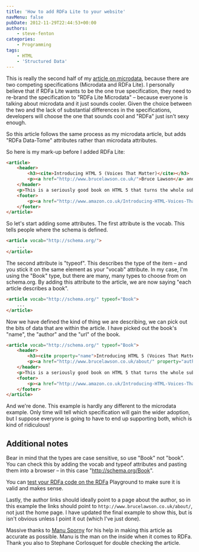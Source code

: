 ```yaml
---
title: 'How to add RDFa Lite to your website'
navMenu: false
pubDate: 2012-11-29T22:44:53+00:00
authors:
    - steve-fenton
categories:
    - Programming
tags:
    - HTML
    - 'Structured Data'
---
```


This is really the second half of my [article on microdata](/blog/2012/11/how-to-add-microdata-to-your-website/), because there are two competing specifications (Microdata and RDFa Lite). I personally believe that if RDFa Lite wants to be the one true specification, they need to re-brand the specification to "RDFa Lite Microdata" – because everyone is talking about microdata and it just sounds cooler. Given the choice between the two and the lack of substantial differences in the specifications, developers will choose the one that sounds cool and "RDFa" just isn't sexy enough.

So this article follows the same process as my microdata article, but adds "RDFa Data-Tome" attributes rather than microdata attributes.

So here is my mark-up before I added RDFa Lite:

```html
<article>
    <header>
        <h3><cite>Introducing HTML 5 (Voices That Matter)</cite></h3>
        <p><a href="http://www.brucelawson.co.uk/">Bruce Lawson</a> and <a href="http://remysharp.com/">Remy Sharp</a></p>
    </header>
    <p>This is a seriously good book on HTML 5 that turns the whole subject inside out to look at the real guts of what HTML 5 is, how it works and what other stuff you can put with it to make it great. It has great technical depth, but keeps things light and easy to absorb.</p>
    <footer>
        <p><a href="http://www.amazon.co.uk/Introducing-HTML-Voices-That-Matter/dp/0321687299/">Check out Introducing HTML 5 on Amazon</a>.</p>
    </footer>
</article>
```

So let's start adding some attributes. The first attribute is the vocab. This tells people where the schema is defined.

```html
<article vocab="http://schema.org/">
    ...
</article>
```

The second attribute is "typeof". This describes the type of the item – and you stick it on the same element as your "vocab" attribute. In my case, I'm using the "Book" type, but there are many, many types to choose from on schema.org. By adding this attribute to the article, we are now saying "each article describes a book".

```html
<article vocab="http://schema.org/" typeof="Book">
    ...
</article>
```

Now we have defined the kind of thing we are describing, we can pick out the bits of data that are within the article. I have picked out the book's "name", the "author" and the "url" of the book.

```html
<article vocab="http://schema.org/" typeof="Book">
    <header>
        <h3><cite property="name">Introducing HTML 5 (Voices That Matter)</cite></h3>
        <p><a href="http://www.brucelawson.co.uk/about/" property="author">Bruce Lawson</a> and <a href="http://remysharp.com/about/" property="author">Remy Sharp</a></p>
    </header>
    <p>This is a seriously good book on HTML 5 that turns the whole subject inside out to look at the real guts of what HTML 5 is, how it works and what other stuff you can put with it to make it great. It has great technical depth, but keeps things light and easy to absorb.</p>
    <footer>
        <p><a href="http://www.amazon.co.uk/Introducing-HTML-Voices-That-Matter/dp/0321687299/" property="url">Check out Introducing HTML 5 on Amazon</a>.</p>
    </footer>
</article>
```

And we're done. This example is hardly any different to the microdata example. Only time will tell which specification will gain the wider adoption, but I suppose everyone is going to have to end up supporting both, which is kind of ridiculous!

## Additional notes

Bear in mind that the types are case sensitive, so use "Book" not "book". You can check this by adding the vocab and typeof attributes and pasting them into a browser – in this case "http://schema.org/Book".

You can [test your RDFa code on the RDFa](http://rdfa.info/play/) Playground to make sure it is valid and makes sense.

Lastly, the author links should ideally point to a page about the author, so in this example the links should point to `http://www.brucelawson.co.uk/about/`, not just the home page. I have updated the final example to show this, but is isn't obvious unless I point it out (which I've just done).

Massive thanks to [Manu Sporny](http://manu.sporny.org/) for his help in making this article as accurate as possible. Manu is the man on the inside when it comes to RDFa. Thank you also to Stephane Corlosquet for double checking the article.
